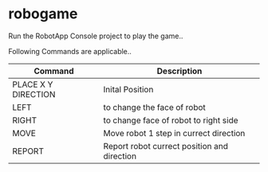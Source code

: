 # robogame

Run the RobotApp Console project to play the game..

Following Commands are applicable..


|Command|  Description |
|---------|---|
|PLACE X Y DIRECTION|  Inital Position |
|LEFT|  to change the face of robot |
|RIGHT|  to change face of robot to right side |
|MOVE| Move robot 1 step in currect direction |
|REPORT| Report robot currect position and direction |

